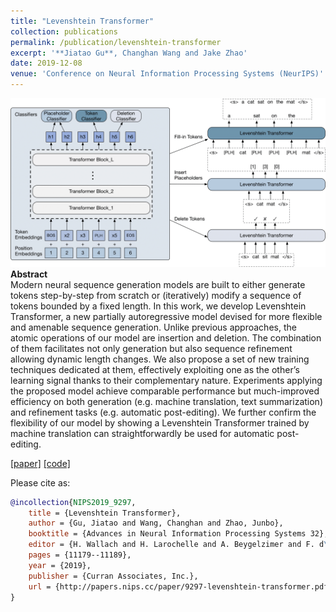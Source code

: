 ```yaml
---
title: "Levenshtein Transformer"
collection: publications
permalink: /publication/levenshtein-transformer
excerpt: '**Jiatao Gu**, Changhan Wang and Jake Zhao'
date: 2019-12-08
venue: 'Conference on Neural Information Processing Systems (NeurIPS)'
---
```


![png](/images/model_levenshtein.png)<br>
**Abstract** <br>
Modern neural sequence generation models are built to either generate tokens
step-by-step from scratch or (iteratively) modify a sequence of tokens bounded by
a fixed length. In this work, we develop Levenshtein Transformer, a new partially
autoregressive model devised for more flexible and amenable sequence generation.
Unlike previous approaches, the atomic operations of our model are insertion and
deletion. The combination of them facilitates not only generation but also sequence
refinement allowing dynamic length changes. We also propose a set of new training
techniques dedicated at them, effectively exploiting one as the other’s learning
signal thanks to their complementary nature. Experiments applying the proposed
model achieve comparable performance but much-improved efficiency on both
generation (e.g. machine translation, text summarization) and refinement tasks (e.g.
automatic post-editing). We further confirm the flexibility of our model by showing
a Levenshtein Transformer trained by machine translation can straightforwardly be
used for automatic post-editing.

[[paper]](https://papers.nips.cc/paper/9297-levenshtein-transformer.pdf) [[code]](https://github.com/pytorch/fairseq/blob/master/examples/nonautoregressive_translation/README.md)


Please cite as:
```bibtex
@incollection{NIPS2019_9297,
    title = {Levenshtein Transformer},
    author = {Gu, Jiatao and Wang, Changhan and Zhao, Junbo},
    booktitle = {Advances in Neural Information Processing Systems 32},
    editor = {H. Wallach and H. Larochelle and A. Beygelzimer and F. d\textquotesingle Alch\'{e}-Buc and E. Fox and R. Garnett},
    pages = {11179--11189},
    year = {2019},
    publisher = {Curran Associates, Inc.},
    url = {http://papers.nips.cc/paper/9297-levenshtein-transformer.pdf}
}
```
